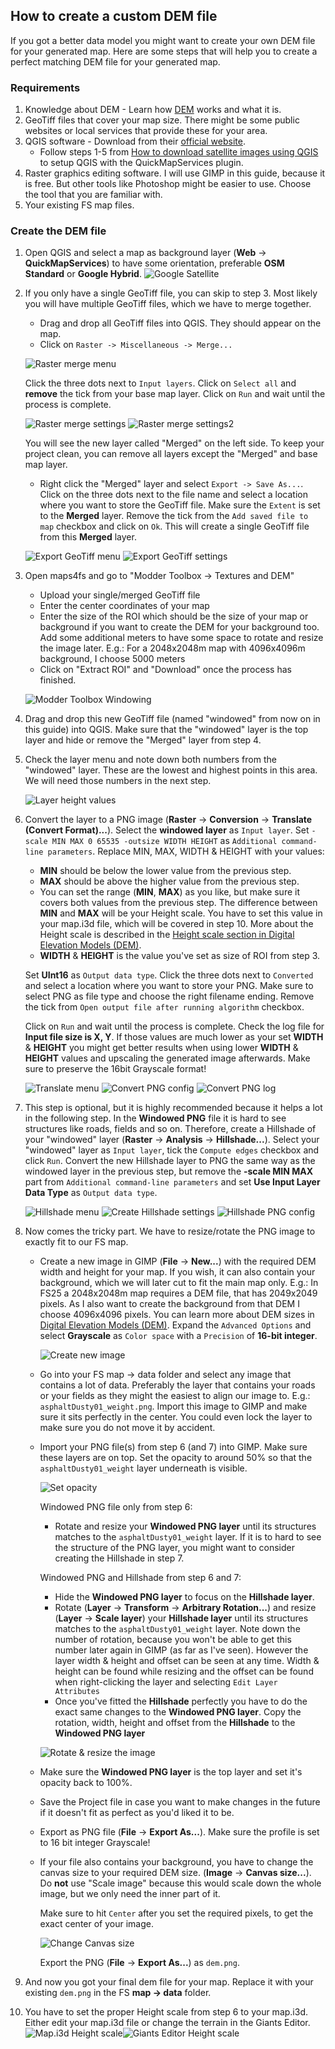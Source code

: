 ## How to create a custom DEM file
If you got a better data model you might want to create your own DEM file for your generated map. Here are some steps that will help you to create a perfect matching DEM file for your generated map.

### Requirements
1. Knowledge about DEM - Learn how [DEM](dem.md) works and what it is.
2. GeoTiff files that cover your map size. There might be some public websites or local services that provide these for your area.
3. QGIS software - Download from their [official website](https://qgis.org/download/).
    * Follow steps 1-5 from [How to download satellite images using QGIS](download_satellite_images.md) to setup QGIS with the QuickMapServices plugin.
4. Raster graphics editing software. I will use GIMP in this guide, because it is free. But other tools like Photoshop might be easier to use. Choose the tool that you are familiar with.
5. Your existing FS map files.


### Create the DEM file
1. Open QGIS and select a map as background layer (**Web** -> **QuickMapServices**) to have some orientation, preferable **OSM Standard** or **Google Hybrid**.
![Google Satellite](https://github.com/user-attachments/assets/944e7ffa-c8e8-4e8f-a2f6-ec48855ac822)
2. If you only have a single GeoTiff file, you can skip to step 3. Most likely you will have multiple GeoTiff files, which we have to merge together.
    * Drag and drop all GeoTiff files into QGIS. They should appear on the map.
    * Click on `Raster -> Miscellaneous -> Merge...`
    
    ![Raster merge menu](https://github.com/user-attachments/assets/1db61213-40d2-4c45-9058-180bfc68f394)

    Click the three dots next to `Input layers`. Click on `Select all` and **remove** the tick from your base map layer. Click on `Run` and wait until the process is complete.
   
    ![Raster merge settings](https://github.com/user-attachments/assets/42764ceb-cec8-4ee4-b600-ae6b496eb9bc) ![Raster merge settings2](https://github.com/user-attachments/assets/70e34aff-0455-4232-a80d-2c63bfcc7b83)

    You will see the new layer called "Merged" on the left side. To keep your project clean, you can remove all layers except the "Merged" and base map layer.
    * Right click the "Merged" layer and select `Export -> Save As...`. Click on the three dots next to the file name and select a location where you want to store the GeoTiff file. Make sure the `Extent` is set to the **Merged** layer. Remove the tick from the `Add saved file to map` checkbox and click on `Ok`. This will create a single GeoTiff file from this **Merged** layer.

   ![Export GeoTiff menu](https://github.com/user-attachments/assets/381c4afe-55a2-4c43-ad7d-550a0f8746db) ![Export GeoTiff settings](https://github.com/user-attachments/assets/d4f489ab-b14b-4a9e-a951-b8ae5b0d46ce)

   
3. Open maps4fs and go to "Modder Toolbox -> Textures and DEM"
    * Upload your single/merged GeoTiff file
    * Enter the center coordinates of your map
    * Enter the size of the ROI which should be the size of your map or background if you want to create the DEM for your background too. Add some additional meters to have some space to rotate and resize the image later.
    E.g.: For a 2048x2048m map with 4096x4096m background, I choose 5000 meters
    * Click on "Extract ROI" and "Download" once the process has finished.

    ![Modder Toolbox Windowing](https://github.com/user-attachments/assets/4de23e0b-ffa8-4ca4-923e-4e4cd47b7f57)

4. Drag and drop this new GeoTiff file (named "windowed" from now on in this guide) into QGIS. Make sure that the "windowed" layer is the top layer and hide or remove the "Merged" layer from step 4.
5. Check the layer menu and note down both numbers from the "windowed" layer. These are the lowest and highest points in this area. We will need those numbers in the next step. 

   ![Layer height values](https://github.com/user-attachments/assets/2b266df5-81a0-4f2d-8218-2855d055ba4f)

6. Convert the layer to a PNG image (**Raster** -> **Conversion** -> **Translate (Convert Format)...**). Select the **windowed layer** as `Input layer`. Set `-scale MIN MAX 0 65535 -outsize WIDTH HEIGHT` as `Additional command-line parameters`. Replace MIN, MAX, WIDTH & HEIGHT with your values:

   * **MIN** should be below the lower value from the previous step.
   * **MAX** should be above the higher value from the previous step. 
   * You can set the range (**MIN**, **MAX**) as you like, but make sure it covers both values from the previous step. The difference between **MIN** and **MAX** will be your Height scale. You have to set this value in your map.i3d file, which will be covered in step 10. More about the Height scale is described in the [Height scale section in Digital Elevation Models (DEM)](dem.md#height-scale).
   * **WIDTH** & **HEIGHT** is the value you've set as size of ROI from step 3.

   Set **UInt16** as `Output data type`. Click the three dots next to `Converted` and select a location where you want to store your PNG. Make sure to select PNG as file type and choose the right filename ending. Remove the tick from `Open output file after running algorithm` checkbox.

   Click on `Run` and wait until the process is complete. Check the log file for **Input file size is X, Y**. If those values are much lower as your set **WIDTH** & **HEIGHT** you might get better results when using lower **WIDTH** & **HEIGHT** values and upscaling the generated image afterwards. Make sure to preserve the 16bit Grayscale format!

   ![Translate menu](https://github.com/user-attachments/assets/140807a6-2338-4ca6-9eeb-2eccdbb6dfbb) ![Convert PNG config](https://github.com/user-attachments/assets/63e0828b-43ea-43fc-ae0f-4b638a7c2900)
 ![Convert PNG log](https://github.com/user-attachments/assets/82aed77a-f19f-415d-be48-5c17651bbe02)

7. This step is optional, but it is highly recommended because it helps a lot in the following step. In the **Windowed PNG** file it is hard to see structures like roads, fields and so on. Therefore, create a Hillshade of your "windowed" layer (**Raster** -> **Analysis** -> **Hillshade...**). Select your "windowed" layer as `Input layer`, tick the `Compute edges` checkbox and click `Run`. Convert the new Hillshade layer to PNG the same way as the windowed layer in the previous step, but remove the **-scale MIN MAX** part from `Additional command-line parameters` and set **Use Input Layer Data Type** as `Output data type`.

   ![Hillshade menu](https://github.com/user-attachments/assets/aa7122d3-fd46-46ce-91dd-842aeed24d97) ![Create Hillshade settings](https://github.com/user-attachments/assets/0045187e-0816-418d-be40-fff3d8004ecb) ![Hillshade PNG config](https://github.com/user-attachments/assets/85482ecf-4eb0-404f-8efa-c79f741518cc)

8. Now comes the tricky part. We have to resize/rotate the PNG image to exactly fit to our FS map.
    * Create a new image in GIMP (**File** -> **New...**) with the required DEM width and height for your map. If you wish, it can also contain your background, which we will later cut to fit the main map only. E.g.: In FS25 a 2048x2048m map requires a DEM file, that has 2049x2049 pixels. As I also want to create the background from that DEM I choose 4096x4096 pixels. You can learn more about DEM sizes in [Digital Elevation Models (DEM)](dem.md#height-scale). Expand the `Advanced Options` and select **Grayscale** as `Color space` with a `Precision` of **16-bit integer**.

      ![Create new image](https://github.com/user-attachments/assets/8bc88882-4939-4e86-93fb-f6529c25c0fd)

    * Go into your FS map -> data folder and select any image that contains a lot of data. Preferably the layer that contains your roads or your fields as they might the easiest to align our image to. E.g.: `asphaltDusty01_weight.png`. Import this image to GIMP and make sure it sits perfectly in the center. You could even lock the layer to make sure you do not move it by accident.
    * Import your PNG file(s) from step 6 (and 7) into GIMP. Make sure these layers are on top. Set the opacity to around 50% so that the `asphaltDusty01_weight` layer underneath is visible.
   
         ![Set opacity](https://github.com/user-attachments/assets/a4a24bd7-44a6-4f2a-857f-f851a70af211)
    
        Windowed PNG file only from step 6:
        * Rotate and resize your **Windowed PNG layer** until its structures matches to the `asphaltDusty01_weight` layer. If it is to hard to see the structure of the PNG layer, you might want to consider creating the Hillshade in step 7.
        
        Windowed PNG and Hillshade from step 6 and 7:
        * Hide the **Windowed PNG layer** to focus on the **Hillshade layer**.
        * Rotate (**Layer** -> **Transform** -> **Arbitrary Rotation...**) and resize (**Layer** -> **Scale layer**) your **Hillshade layer** until its structures matches to the `asphaltDusty01_weight` layer. Note down the number of rotation, because you won't be able to get this number later again in GIMP (as far as I've seen). However the layer width & height and offset can be seen at any time. Width & height can be found while resizing and the offset can be found when right-clicking the layer and selecting  `Edit Layer Attributes`
        * Once you've fitted the **Hillshade** perfectly you have to do the exact same changes to the **Windowed PNG layer**. Copy the rotation, width, height and offset from the **Hillshade** to the **Windowed PNG layer**

         ![Rotate & resize the image](https://github.com/user-attachments/assets/4d93f76e-970f-47bb-8f32-ba5949db9aa7)

    * Make sure the **Windowed PNG layer** is the top layer and set it's opacity back to 100%.
    * Save the Project file in case you want to make changes in the future if it doesn't fit as perfect as you'd liked it to be.
    * Export as PNG file (**File** -> **Export As...**). Make sure the profile is set to 16 bit integer Grayscale!
    * If your file also contains your background, you have to change the canvas size to your required DEM size. (**Image** -> **Canvas size...**). Do **not** use "Scale image" because this would scale down the whole image, but we only need the inner part of it.

      Make sure to hit `Center` after you set the required pixels, to get the exact center of your image.

      ![Change Canvas size](https://github.com/user-attachments/assets/4e20e4e2-d565-4b9b-86c2-c59c85e65793)

      Export the PNG (**File** -> **Export As...**) as `dem.png`.
9. And now you got your final dem file for your map. Replace it with your existing `dem.png` in the FS **map -> data** folder.
10. You have to set the proper Height scale from step 6 to your map.i3d. Either edit your map.i3d file or change the terrain in the Giants Editor.
![Map.i3d Height scale](https://github.com/user-attachments/assets/bc8d5a9b-e4a6-4fed-b591-dcabc1af2b14)![Giants Editor Height scale](https://github.com/user-attachments/assets/64f10e5b-4a6f-438e-b426-f1cbcf9c6bc1)

